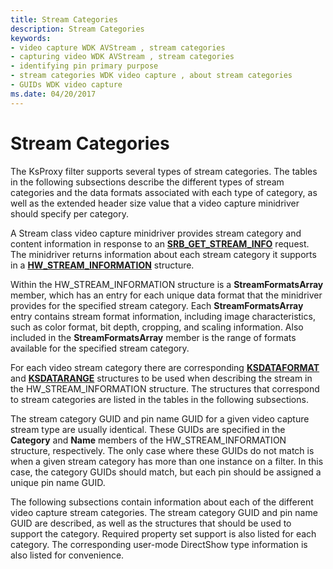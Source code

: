 ```yaml
---
title: Stream Categories
description: Stream Categories
keywords:
- video capture WDK AVStream , stream categories
- capturing video WDK AVStream , stream categories
- identifying pin primary purpose
- stream categories WDK video capture , about stream categories
- GUIDs WDK video capture
ms.date: 04/20/2017
---
```


# Stream Categories


The KsProxy filter supports several types of stream categories. The tables in the following subsections describe the different types of stream categories and the data formats associated with each type of category, as well as the extended header size value that a video capture minidriver should specify per category.

A Stream class video capture minidriver provides stream category and content information in response to an [**SRB\_GET\_STREAM\_INFO**](./srb-get-stream-info.md) request. The minidriver returns information about each stream category it supports in a [**HW\_STREAM\_INFORMATION**](/windows-hardware/drivers/ddi/strmini/ns-strmini-_hw_stream_information) structure.

Within the HW\_STREAM\_INFORMATION structure is a **StreamFormatsArray** member, which has an entry for each unique data format that the minidriver provides for the specified stream category. Each **StreamFormatsArray** entry contains stream format information, including image characteristics, such as color format, bit depth, cropping, and scaling information. Also included in the **StreamFormatsArray** member is the range of formats available for the specified stream category.

For each video stream category there are corresponding [**KSDATAFORMAT**](/windows-hardware/drivers/ddi/ks/ns-ks-ksdataformat) and [**KSDATARANGE**](/previous-versions/ff561658(v=vs.85)) structures to be used when describing the stream in the HW\_STREAM\_INFORMATION structure. The structures that correspond to stream categories are listed in the tables in the following subsections.

The stream category GUID and pin name GUID for a given video capture stream type are usually identical. These GUIDs are specified in the **Category** and **Name** members of the HW\_STREAM\_INFORMATION structure, respectively. The only case where these GUIDs do not match is when a given stream category has more than one instance on a filter. In this case, the category GUIDs should match, but each pin should be assigned a unique pin name GUID.

The following subsections contain information about each of the different video capture stream categories. The stream category GUID and pin name GUID are described, as well as the structures that should be used to support the category. Required property set support is also listed for each category. The corresponding user-mode DirectShow type information is also listed for convenience.

 


